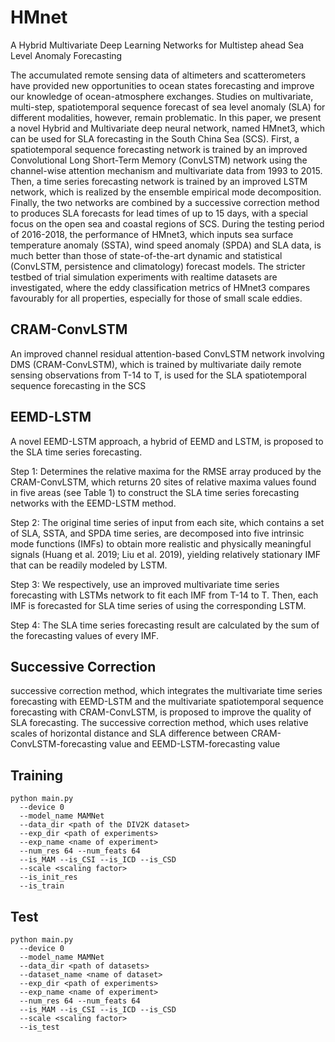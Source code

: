 # HMnet
A Hybrid Multivariate Deep Learning Networks for Multistep ahead Sea Level Anomaly Forecasting

The accumulated remote sensing data of altimeters and scatterometers have provided new opportunities to ocean states forecasting and improve our knowledge of ocean-atmosphere exchanges. Studies on multivariate, multi-step, spatiotemporal sequence forecast of sea level anomaly (SLA) for different modalities, however, remain problematic. In this paper, we present a novel Hybrid and Multivariate deep neural network, named HMnet3, which can be used for SLA forecasting in the South China Sea (SCS). First, a spatiotemporal sequence forecasting network is trained by an improved Convolutional Long Short-Term Memory (ConvLSTM) network using the channel-wise attention mechanism and multivariate data from 1993 to 2015. Then, a time series forecasting network is trained by an improved LSTM network, which is realized by the ensemble empirical mode decomposition. Finally, the two networks are combined by a successive correction method to produces SLA forecasts for lead times of up to 15 days, with a special focus on the open sea and coastal regions of SCS. During the testing period of 2016-2018, the performance of HMnet3, which inputs sea surface temperature anomaly (SSTA), wind speed anomaly (SPDA) and SLA data, is much better than those of state-of-the-art dynamic and statistical (ConvLSTM, persistence and climatology) forecast models. The stricter testbed of trial simulation experiments with realtime datasets are investigated, where the eddy classification metrics of HMnet3 compares favourably for all properties, especially for those of small scale eddies.


## CRAM-ConvLSTM
An improved channel residual attention-based ConvLSTM network involving DMS (CRAM-ConvLSTM), which is trained by multivariate daily remote sensing observations from T-14 to T, is used for the SLA spatiotemporal sequence forecasting in the SCS

## EEMD-LSTM
A novel EEMD-LSTM approach, a hybrid of EEMD and LSTM, is proposed to the SLA time series forecasting. 

Step 1: Determines the relative maxima for the RMSE array produced by the CRAM-ConvLSTM, which returns 20 sites of relative maxima values found in five areas (see Table 1) to construct the SLA time series forecasting networks with the EEMD-LSTM method. 

Step 2: The original time series of input   from each site, which contains a set of SLA, SSTA, and SPDA time series,  are decomposed into five intrinsic mode functions (IMFs) to obtain more realistic and physically meaningful signals (Huang et al. 2019; Liu et al. 2019), yielding relatively stationary IMF that can be readily modeled by LSTM. 

Step 3: We respectively, use an improved multivariate time series forecasting with LSTMs network to fit each IMF from T-14 to T. Then, each IMF is forecasted for SLA time series of  using the corresponding LSTM. 

Step 4: The SLA time series forecasting result are calculated by the sum of the forecasting values of every IMF. 

## Successive Correction
successive correction method, which integrates the multivariate time series forecasting with EEMD-LSTM and the multivariate spatiotemporal sequence forecasting with CRAM-ConvLSTM, is proposed to improve the quality of SLA forecasting. The successive correction method, which uses relative scales of horizontal distance and SLA difference between CRAM-ConvLSTM-forecasting value and EEMD-LSTM-forecasting value


## Training

```shell
python main.py
  --device 0
  --model_name MAMNet
  --data_dir <path of the DIV2K dataset>
  --exp_dir <path of experiments>
  --exp_name <name of experiment> 
  --num_res 64 --num_feats 64 
  --is_MAM --is_CSI --is_ICD --is_CSD 
  --scale <scaling factor> 
  --is_init_res 
  --is_train 
```

## Test

``` shell
python main.py 
  --device 0 
  --model_name MAMNet 
  --data_dir <path of datasets>
  --dataset_name <name of dataset>
  --exp_dir <path of experiments> 
  --exp_name <name of experiment>  
  --num_res 64 --num_feats 64 
  --is_MAM --is_CSI --is_ICD --is_CSD 
  --scale <scaling factor> 
  --is_test
```
